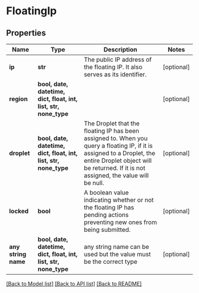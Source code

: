 # FloatingIp


## Properties
Name | Type | Description | Notes
------------ | ------------- | ------------- | -------------
**ip** | **str** | The public IP address of the floating IP. It also serves as its identifier. | [optional] 
**region** | **bool, date, datetime, dict, float, int, list, str, none_type** |  | [optional] 
**droplet** | **bool, date, datetime, dict, float, int, list, str, none_type** | The Droplet that the floating IP has been assigned to. When you query a floating IP, if it is assigned to a Droplet, the entire Droplet object will be returned. If it is not assigned, the value will be null. | [optional] 
**locked** | **bool** | A boolean value indicating whether or not the floating IP has pending actions preventing new ones from being submitted. | [optional] 
**any string name** | **bool, date, datetime, dict, float, int, list, str, none_type** | any string name can be used but the value must be the correct type | [optional]

[[Back to Model list]](../README.md#documentation-for-models) [[Back to API list]](../README.md#documentation-for-api-endpoints) [[Back to README]](../README.md)


